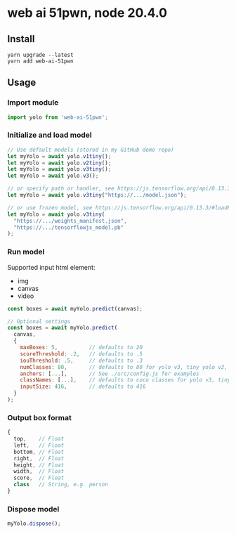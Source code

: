 # web ai 51pwn, node 20.4.0


## Install
```
yarn upgrade --latest
yarn add web-ai-51pwn

```

## Usage

### Import module

```javascript
import yolo from 'web-ai-51pwn';
```

### Initialize and load model

```javascript
// Use default models (stored in my GitHub demo repo)
let myYolo = await yolo.v1tiny();
let myYolo = await yolo.v2tiny();
let myYolo = await yolo.v3tiny();
let myYolo = await yolo.v3();

// or specify path or handler, see https://js.tensorflow.org/api/0.13.3/#loadModel
let myYolo = await yolo.v3tiny("https://.../model.json");

// or use frozen model, see https://js.tensorflow.org/api/0.13.3/#loadFrozenModel
let myYolo = await yolo.v3tiny(
  "https://.../weights_manifest.json",
  "https://.../tensorflowjs_model.pb"
);

```

### Run model

Supported input html element:
- img
- canvas
- video

```javascript
const boxes = await myYolo.predict(canvas);

// Optional settings
const boxes = await myYolo.predict(
  canvas,
  {
    maxBoxes: 5,          // defaults to 20
    scoreThreshold: .2,   // defaults to .5
    iouThreshold: .5,     // defaults to .3
    numClasses: 80,       // defaults to 80 for yolo v3, tiny yolo v2, v3 and 20 for tiny yolo v1
    anchors: [...],       // See ./src/config.js for examples
    classNames: [...],    // defaults to coco classes for yolo v3, tiny yolo v2, v3 and voc classes for tiny yolo v1
    inputSize: 416,       // defaults to 416
  }
);
```

### Output box format

```javascript
{
  top,    // Float
  left,   // Float
  bottom, // Float
  right,  // Float
  height, // Float
  width,  // Float
  score,  // Float
  class   // String, e.g. person
}
```

### Dispose model

```javascript
myYolo.dispose();
```

